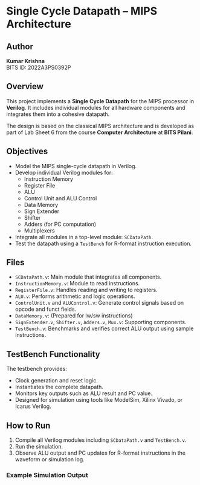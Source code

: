 # Single Cycle Datapath – MIPS Architecture

## Author
**Kumar Krishna**  
BITS ID: 2022A3PS0392P

## Overview
This project implements a **Single Cycle Datapath** for the MIPS processor in **Verilog**. It includes individual modules for all hardware components and integrates them into a cohesive datapath.

The design is based on the classical MIPS architecture and is developed as part of Lab Sheet 6 from the course **Computer Architecture** at **BITS Pilani**.

## Objectives
- Model the MIPS single-cycle datapath in Verilog.
- Develop individual Verilog modules for:
  - Instruction Memory
  - Register File
  - ALU
  - Control Unit and ALU Control
  - Data Memory
  - Sign Extender
  - Shifter
  - Adders (for PC computation)
  - Multiplexers
- Integrate all modules in a top-level module: `SCDataPath`.
- Test the datapath using a `TestBench` for R-format instruction execution.

## Files
- `SCDataPath.v`: Main module that integrates all components.
- `InstructionMemory.v`: Module to read instructions.
- `RegisterFile.v`: Handles reading and writing to registers.
- `ALU.v`: Performs arithmetic and logic operations.
- `ControlUnit.v` and `ALUControl.v`: Generate control signals based on opcode and funct fields.
- `DataMemory.v`: (Prepared for lw/sw instructions)
- `SignExtender.v`, `Shifter.v`, `Adders.v`, `Mux.v`: Supporting components.
- `TestBench.v`: Benchmarks and verifies correct ALU output using sample instructions.

## TestBench Functionality
The testbench provides:
- Clock generation and reset logic.
- Instantiates the complete datapath.
- Monitors key outputs such as ALU result and PC value.
- Designed for simulation using tools like ModelSim, Xilinx Vivado, or Icarus Verilog.

## How to Run
1. Compile all Verilog modules including `SCDataPath.v` and `TestBench.v`.
2. Run the simulation.
3. Observe ALU output and PC updates for R-format instructions in the waveform or simulation log.

### Example Simulation Output
